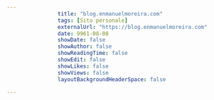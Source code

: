 ---
                title: "blog.enmanuelmoreira.com"
                tags: [Sito personale]
                externalUrl: "https://blog.enmanuelmoreira.com"
                date: 9961-08-08
                showDate: false
                showAuthor: false
                showReadingTime: false
                showEdit: false
                showLikes: false
                showViews: false
                layoutBackgroundHeaderSpace: false
                ---


